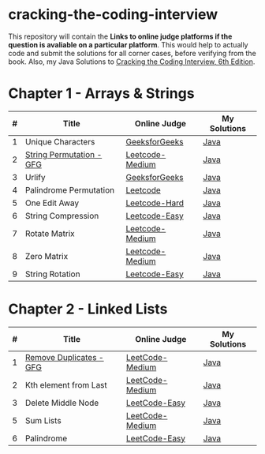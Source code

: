 # cracking-the-coding-interview
This repository will contain the **Links to online judge platforms if the question is avaliable on a particular platform**. This would help to actually code and submit the solutions for all corner cases, before verifying from the book. Also, my Java Solutions to [Cracking the Coding Interview, 6th Edition](http://www.crackingthecodinginterview.com/).
# Chapter 1 - Arrays & Strings
| # | Title | Online Judge | My Solutions |
|---| ----- | -------- | ---------- |
|1|Unique Characters|[GeeksforGeeks](https://www.geeksforgeeks.org/determine-string-unique-characters/)|[Java](cracking-the-coding-interview/Chapter1-Arrays&Strings/Question1.java)|
|2|[String Permutation - GFG](https://www.geeksforgeeks.org/check-if-two-strings-are-permutation-of-each-other/)|[Leetcode-Medium](https://leetcode.com/problems/permutation-in-string/description/)|[Java](cracking-the-coding-interview/Chapter1-Arrays&Strings/Question2.java)|
|3|Urlify|[GeeksforGeeks](https://www.geeksforgeeks.org/urlify-given-string-replace-spaces/)|[Java](cracking-the-coding-interview/Chapter1-Arrays&Strings/Question3.java)|
|4|Palindrome Permutation|[Leetcode](https://leetcode.com/articles/palindrome-permutation/#solution)|[Java](cracking-the-coding-interview/Chapter1-Arrays&Strings/Question4.java)|
|5|One Edit Away|[Leetcode-Hard](https://leetcode.com/problems/edit-distance/description/)|[Java](cracking-the-coding-interview/Chapter1-Arrays&Strings/Question5.java)|
|6|String Compression|[Leetcode-Easy](https://leetcode.com/problems/string-compression/description/)|[Java](cracking-the-coding-interview/Chapter1-Arrays&Strings/Question6.java)|
|7|Rotate Matrix|[Leetcode-Medium](https://leetcode.com/problems/rotate-image/description/)|[Java](cracking-the-coding-interview/Chapter1-Arrays&Strings/Question7.java)|
|8|Zero Matrix|[Leetcode-Medium](https://leetcode.com/problems/set-matrix-zeroes/description/)|[Java](cracking-the-coding-interview/Chapter1-Arrays&Strings/Question8.java)|
|9|String Rotation|[Leetcode-Easy](https://leetcode.com/problems/rotate-string/description/)|[Java](cracking-the-coding-interview/Chapter1-Arrays&Strings/Question8.java)|

# Chapter 2 - Linked Lists
| # | Title | Online Judge | My Solutions |
|---| ----- | -------- | ---------- |
|1|[Remove Duplicates - GFG](https://www.geeksforgeeks.org/remove-duplicates-from-an-unsorted-linked-list/)|[LeetCode-Medium](https://leetcode.com/problems/remove-duplicates-from-sorted-list-ii/description/)|[Java](https://github.com/ahujaraman/competitive-coding-leetcode/tree/master/My-Solutions/remove-duplicates-from-sorted-list-ii.java)|
|2|Kth element from Last|[LeetCode-Medium](https://leetcode.com/problems/remove-nth-node-from-end-of-list/description/)|[Java](https://github.com/ahujaraman/competitive-coding-leetcode/blob/master/My-Solutions/remove-nth-node-from-end-of-list.java)|
|3|Delete Middle Node|[LeetCode-Easy](https://leetcode.com/problems/delete-node-in-a-linked-list/description/)|[Java](https://github.com/ahujaraman/competitive-coding-leetcode/blob/master/My-Solutions/delete-node-in-a-linked-list.java)|
|5|Sum Lists|[LeetCode-Medium](https://leetcode.com/problems/add-two-numbers/description/)|[Java](https://github.com/ahujaraman/competitive-coding-leetcode/tree/master/My-Solutions/add-two-numbers.java)|
|6|Palindrome|[LeetCode-Easy](https://leetcode.com/problems/palindrome-linked-list/description/)|[Java](https://github.com/ahujaraman/competitive-coding-leetcode/blob/master/My-Solutions/palindrome-linked-list.java)|
